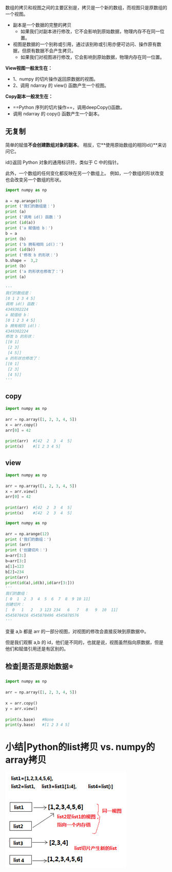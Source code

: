 数组的拷贝和视图之间的主要区别是，拷贝是一个新的数组，而视图只是原数组的一个视图。

- 副本是一个数据的完整的拷贝
  - 如果我们对副本进行修改，它不会影响到原始数据，物理内存不在同一位置。
- 视图是数据的一个别称或引用，通过该别称或引用亦便可访问、操作原有数据，但原有数据不会产生拷贝。
  - 如果我们对视图进行修改，它会影响到原始数据，物理内存在同一位置。



**View视图一般发生在：**

- 1、numpy 的切片操作返回原数据的视图。
- 2、调用 ndarray 的 view() 函数产生一个视图。



**Copy副本一般发生在：**

- ==Python 序列的切片操作==，调用deepCopy()函数。
- 调用 ndarray 的 copy() 函数产生一个副本。



## 无复制

简单的赋值**不会创建数组对象的副本**。 相反，它**使用原始数组的相同id()**来访问它。 

id()返回 Python 对象的通用标识符，类似于 C 中的指针。

此外，一个数组的任何变化都反映在另一个数组上。 例如，一个数组的形状改变也会改变另一个数组的形状。

```python
import numpy as np 
 
a = np.arange(6)  
print ('我们的数组是：')
print (a)
print ('调用 id() 函数：')
print (id(a))
print ('a 赋值给 b：')
b = a 
print (b)
print ('b 拥有相同 id()：')
print (id(b))
print ('修改 b 的形状：')
b.shape =  3,2  
print (b)
print ('a 的形状也修改了：')
print (a)

'''
我们的数组是：
[0 1 2 3 4 5]
调用 id() 函数：
4349302224
a 赋值给 b：
[0 1 2 3 4 5]
b 拥有相同 id()：
4349302224
修改 b 的形状：
[[0 1]
 [2 3]
 [4 5]]
a 的形状也修改了：
[[0 1]
 [2 3]
 [4 5]]
'''
```



## copy

```python
import numpy as np

arr = np.array([1, 2, 3, 4, 5])
x = arr.copy()
arr[0] = 42

print(arr)	#[42  2  3  4  5]
print(x)	#[1 2 3 4 5]
```



## view

```python
import numpy as np

arr = np.array([1, 2, 3, 4, 5])
x = arr.view()
arr[0] = 42

print(arr)	#[42  2  3  4  5]
print(x)	#[42  2  3  4  5]
```



```python
import numpy as np 
 
arr = np.arange(12)
print ('我们的数组：')
print (arr)
print ('创建切片：')
a=arr[3:]
b=arr[3:]
a[1]=123
b[2]=234
print(arr)
print(id(a),id(b),id(arr[3:]))
'''
我们的数组：
[ 0  1  2  3  4  5  6  7  8  9 10 11]
创建切片：
[  0   1   2   3 123 234   6   7   8   9  10  11]
4545878416 4545878496 4545878576
'''
```

变量 a,b 都是 arr 的一部分视图，对视图的修改会直接反映到原数据中。

但是我们观察 a,b 的 id，他们是不同的，也就是说，视图虽然指向原数据，但是他们和赋值引用还是有区别的。



## 检查|是否是原始数据⭐

```python
import numpy as np

arr = np.array([1, 2, 3, 4, 5])

x = arr.copy()
y = arr.view()

print(x.base)	#None
print(y.base)	#[1 2 3 4 5]
```



# 小结|Python的list拷贝 vs. numpy的array拷贝

![img](https://raw.githubusercontent.com/DaiDuncan/PicUploader/main/img2/20210514145240.png)

